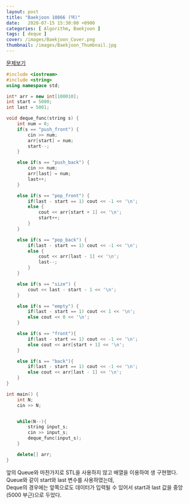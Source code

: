 ```yaml
---
layout: post
title: "Baekjoon 10866 (덱)"
date:   2020-07-15 15:30:00 +0900
categories: [ Algorithm, Baekjoon ]
tags: [ deque ]
cover: /images/Baekjoon_Cover.png
thumbnail: /images/Baekjoon_Thumbnail.jpg
---
```


[문제보기][prob]
<!-- more -->
```c++
#include <iostream>
#include <string>
using namespace std;

int* arr = new int[100010];
int start = 5000;
int last = 5001;

void deque_func(string s) {
    int num = 0;
    if(s == "push_front") {
        cin >> num;
        arr[start] = num;
        start--;
    }

    else if(s == "push_back") {
        cin >> num;
        arr[last] = num;
        last++;
    }

    else if(s == "pop_front") {
        if(last - start == 1) cout << -1 << '\n';
        else {
            cout << arr[start + 1] << '\n';
            start++;
        }
    }

    else if(s == "pop_back") {
        if(last - start == 1) cout << -1 << '\n';
        else {
            cout << arr[last - 1] << '\n';
            last--;
        }
    }

    else if(s == "size") {
        cout << last - start - 1 << '\n';
    }

    else if(s == "empty") {
        if(last - start == 1) cout << 1 << '\n';
        else cout << 0 << '\n';
    }

    else if(s == "front"){
        if(last - start == 1) cout << -1 << '\n';
        else cout << arr[start + 1] << '\n';
    }

    else if(s == "back"){
        if(last - start == 1) cout << -1 << '\n';
        else cout << arr[last - 1] << '\n';
    }
}

int main() {
    int N;
    cin >> N;


    while(N--){
        string input_s;
        cin >> input_s;
        deque_func(input_s);
    }

    delete[] arr;
}
```

앞의 Queue와 마찬가지로 STL을 사용하지 않고 배열을 이용하여 생 구현했다.
Queue와 같이 start와 last 변수를 사용하였는데,   
Deque의 경우에는 앞쪽으로도 데이터가 입력될 수 있어서 start과 last 값을 중앙(5000 부근)으로 두었다.

[prob]: https://www.acmicpc.net/problem/10866
